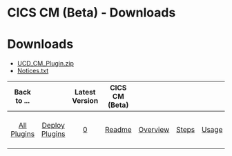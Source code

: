 
CICS CM (Beta) - Downloads
==========================

# Downloads

- [UCD_CM_Plugin.zip](https://raw.githubusercontent.com/UrbanCode/IBM-UCD-PLUGINS/main/files/CICS-CM/UCD_CM_Plugin.zip)
- [Notices.txt](https://raw.githubusercontent.com/UrbanCode/IBM-UCD-PLUGINS/main/files/CICS-CM/Notices.txt)

|Back to ...||Latest Version|CICS CM (Beta) |||||
| :---: | :---: | :---: | :---: | :---: | :---: | :---: | :---: |
|[All Plugins](../../index.md)|[Deploy Plugins](../README.md)|[0]()|[Readme](README.md)|[Overview](overview.md)|[Steps](steps.md)|[Usage](usage.md)|[Component Templates](component templates.md)|

